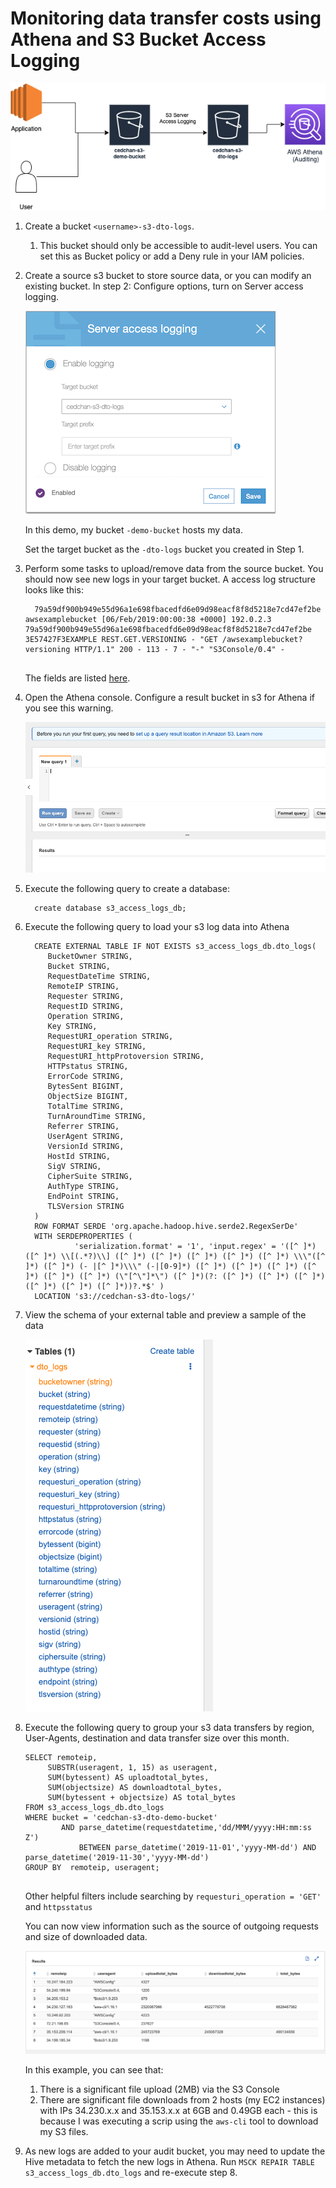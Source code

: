 # Monitoring data transfer costs using Athena and S3 Bucket Access Logging

![Architecture](./img/architecture.png)

1. Create a bucket `<username>-s3-dto-logs`. 
    1. This bucket should only be accessible to audit-level users. You can set this as Bucket policy or add a Deny rule in your IAM policies.

2. Create a source s3 bucket to store source data, or you can modify an existing bucket. In step 2: Configure options, turn on Server access logging. 

    ![step 2](./img/1_configure_access_logging_2.png)

    In this demo, my bucket `-demo-bucket` hosts my data.

    Set the target bucket as the `-dto-logs` bucket you created in Step 1.

3. Perform some tasks to upload/remove data from the source bucket. You should now see new logs in your target bucket. A access log structure looks like this: 

    ```      
      79a59df900b949e55d96a1e698fbacedfd6e09d98eacf8f8d5218e7cd47ef2be awsexamplebucket [06/Feb/2019:00:00:38 +0000] 192.0.2.3 79a59df900b949e55d96a1e698fbacedfd6e09d98eacf8f8d5218e7cd47ef2be 3E57427F3EXAMPLE REST.GET.VERSIONING - "GET /awsexamplebucket?versioning HTTP/1.1" 200 - 113 - 7 - "-" "S3Console/0.4" - 
      
    ```
    
    The fields are listed [here](https://docs.aws.amazon.com/AmazonS3/latest/dev/LogFormat.html).
    
4. Open the Athena console. Configure a result bucket in s3 for Athena if you see this warning.

    ![step 4](./img/4_configure_result_bucket.png)

5. Execute the following query to create a database: 

    ```
      create database s3_access_logs_db;
    ```

6. Execute the following query to load your s3 log data into Athena

    ```
      CREATE EXTERNAL TABLE IF NOT EXISTS s3_access_logs_db.dto_logs(
         BucketOwner STRING,
         Bucket STRING,
         RequestDateTime STRING,
         RemoteIP STRING,
         Requester STRING,
         RequestID STRING,
         Operation STRING,
         Key STRING,
         RequestURI_operation STRING,
         RequestURI_key STRING,
         RequestURI_httpProtoversion STRING,
         HTTPstatus STRING,
         ErrorCode STRING,
         BytesSent BIGINT,
         ObjectSize BIGINT,
         TotalTime STRING,
         TurnAroundTime STRING,
         Referrer STRING,
         UserAgent STRING,
         VersionId STRING,
         HostId STRING,
         SigV STRING,
         CipherSuite STRING,
         AuthType STRING,
         EndPoint STRING,
         TLSVersion STRING
      ) 
      ROW FORMAT SERDE 'org.apache.hadoop.hive.serde2.RegexSerDe'
      WITH SERDEPROPERTIES (
               'serialization.format' = '1', 'input.regex' = '([^ ]*) ([^ ]*) \\[(.*?)\\] ([^ ]*) ([^ ]*) ([^ ]*) ([^ ]*) ([^ ]*) \\\"([^ ]*) ([^ ]*) (- |[^ ]*)\\\" (-|[0-9]*) ([^ ]*) ([^ ]*) ([^ ]*) ([^ ]*) ([^ ]*) ([^ ]*) (\"[^\"]*\") ([^ ]*)(?: ([^ ]*) ([^ ]*) ([^ ]*) ([^ ]*) ([^ ]*) ([^ ]*))?.*$' )
      LOCATION 's3://cedchan-s3-dto-logs/'

    ```
    
7. View the schema of your external table and preview a sample of the data

    ![step 7](./img/7_dto_logs_schema.png)

8.  Execute the following query to group your s3 data transfers by region, User-Agents, destination and data transfer size over this month.

    ```
    SELECT remoteip,
         SUBSTR(useragent, 1, 15) as useragent,
         SUM(bytessent) AS uploadtotal_bytes,
         SUM(objectsize) AS downloadtotal_bytes,
         SUM(bytessent + objectsize) AS total_bytes
    FROM s3_access_logs_db.dto_logs
    WHERE bucket = 'cedchan-s3-dto-demo-bucket'
            AND parse_datetime(requestdatetime,'dd/MMM/yyyy:HH:mm:ss Z') 
                BETWEEN parse_datetime('2019-11-01','yyyy-MM-dd') AND parse_datetime('2019-11-30','yyyy-MM-dd')
    GROUP BY  remoteip, useragent;
      
    ```
    
    Other helpful filters include searching by `requesturi_operation = 'GET'` and `httpsstatus`
    
    You can now view information such as the source of outgoing requests and size of downloaded data. 
    
    ![step 8](./img/8_2_results_2.png)

    In this example, you can see that: 

	1. There is a significant file upload (2MB) via the S3 Console 
	2. There are significant file downloads from 2 hosts (my EC2 instances) with IPs 34.230.x.x and 35.153.x.x at 6GB and 0.49GB each - this is because I was executing a scrip using the `aws-cli` tool to download my S3 files.


 9. As new logs are added to your audit bucket, you may need to update the Hive metadata to fetch the new logs in Athena.
    Run `MSCK REPAIR TABLE s3_access_logs_db.dto_logs` and re-execute step 8.
    

